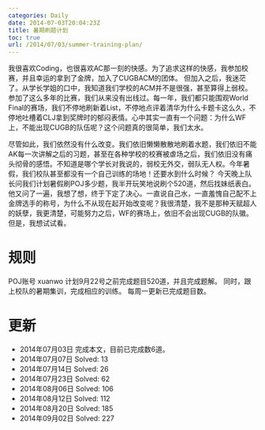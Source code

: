 ```yaml
---
categories: Daily
date: 2014-07-03T20:04:23Z
title: 暑期刷题计划
toc: true
url: /2014/07/03/summer-training-plan/
---
```


我很喜欢Coding，也很喜欢AC那一刻的快感。为了追求这样的快感，我参加校赛，并且幸运的拿到了金牌，加入了CUGBACM的团体。
但加入之后，我迷茫了。从学长学姐的口中，我知道我们学校的ACM并不是很强，甚至算得上弱校。参加了这么多年的比赛，我们从来没有出线过。每一年，我们都只能围观World Final的赛场，我们不停地刷新着List，不停地点评着清华为什么卡题卡这么久，不停地吐槽着CLJ拿到奖牌时的郁闷表情。心中其实一直有一个问题：为什么WF上，不能出现CUGB的队伍呢？这个问题真的很简单，我们太水。
<!--more-->

尽管如此，我们依然没有什么改变。我们依旧懒懒散散地刷着水题，我们依旧不能AK每一次讲解之后的习题，甚至在各种学校的校赛被虐场之后，我们依旧没有痛头彻骨的感悟。不知道是哪个学长对我说的，弱校无外交，弱队无人权。今年暑假，我们校队甚至都没有一个自己训练的场地！还要水到什么时候？
今天晚上队长问我们计划暑假刷POJ多少题，我半开玩笑地说刷个520道，然后找妹纸表白。他又问了一遍，我想了想，终于下定了决心。一直说自己水，一直羞愧自己配不上金牌选手的称号，为什么不从现在起开始改变呢？我很清楚，我不是那种天赋超人的妖孽，我更清楚，可能努力之后，WF的赛场上，依旧不会出现CUGB的队徽。
但是，我想试试看。

# 规则
POJ账号 xuanwo
计划9月22号之前完成题目520道，并且完成题解。
同时，跟上校队的暑期集训，完成相应的训练。
每周一更新已完成题目数。

# 更新
- 2014年07月03日 完成本文，目前已完成数6道。
- 2014年07月07日 Solved: 13
- 2014年07月14日 Solved: 26
- 2014年07月23日 Solved: 62
- 2014年08月06日 Solved: 106
- 2014年08月12日 Solved: 112
- 2014年08月20日 Solved: 185
- 2014年09月02日 Solved: 227